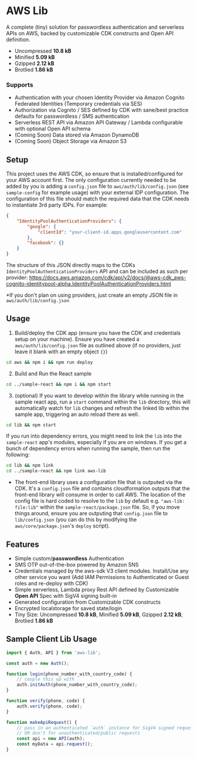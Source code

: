 # AWS Lib

A complete (tiny) solution for passwordless authentication and serverless APIs on AWS, backed by customizable CDK constructs and Open API definition.

* Uncompressed **10.8 kB**
* Minified **5.09 kB**
* Gzipped **2.12 kB**
* Brotlied **1.86 kB**

### Supports

 - Authentication with your chosen Identity Provider via Amazon Cognito Federated Identities (Temporary credentials via SES)
 - Authorization via Cognito / SES defined by CDK with sane/best practice defaults for passwordless / SMS authentication
 - Serverless REST API via Amazon API Gateway / Lambda configurable with optional Open API schema
 - (Coming Soon) Data stored via Amazon DynamoDB
 - (Coming Soon) Object Storage via Amazon S3

## Setup
This project uses the AWS CDK, so ensure that is installed/configured for your AWS account first. The only configuration currently needed to be added by you is adding a `config.json` file to `aws/auth/lib/config.json` (see `sample-config` for example usage) with your external IDP configuration. The configuration of this file should match the required data that the CDK needs to instantiate 3rd party IDPs. For example:

```json
{
    "IdentityPoolAuthenticationProviders": {
        "google": {
            "clientId": "your-client-id.apps.googleusercontent.com"
        },
        "facebook": {}
    }
}

```

The structure of this JSON directly maps to the CDKs `IdentityPoolAuthenticationProviders` API and can be included as such per provider:
https://docs.aws.amazon.com/cdk/api/v2/docs/@aws-cdk_aws-cognito-identitypool-alpha.IdentityPoolAuthenticationProviders.html

*If you don't plan on using providers, just create an empty JSON file in `aws/auth/lib/config.json`

## Usage

1. Build/deploy the CDK app (ensure you have the CDK and credentials setup on your machine). Ensure you have created a `aws/auth/lib/config.json` file as outlined above (if no providers, just leave it blank with an empty object `{}`)

```bash
cd aws && npm i && npm run deploy
```

2. Build and Run the React sample
```bash
cd ../sample-react && npm i && npm start
```

3. (optional) If you want to develop within the library while running in the sample react app, run a `start` command within the `lib` directory, this will automatically watch for `lib` changes and refresh the linked lib within the sample app, triggering an auto reload there as well.

```bash
cd lib && npm start
```

If you run into dependency errors, you might need to link the `lib` into the `sample-react` app's modules, especially if you are on windows. If you get a bunch of dependency errors when running the sample, then run the following:

```bash
cd lib && npm link
cd ../sample-react && npm link aws-lib
```

* The front-end library uses a configuration file that is outputed via the CDK. It's a `config.json` file and contains cloudformation outputs that the front-end library will consume in order to call AWS. The location of the config file is hard coded to resolve to the `lib` by default e.g. `"aws-lib: file:lib"` within the `sample-react/package.json` file. So, if you move things around, ensure you are outputing that `config.json` file to `lib/config.json` (you can do this by modifying the `aws/core/package.json`'s `deploy` script).

## Features

* Simple custom/**passwordless** Authentication
* SMS OTP out-of-the-box powered by Amazon SNS
* Credentials managed by the aws-sdk V3 client modules. Install/Use any other service you want (Add IAM Permissions to Authenticated or Guest roles and re-deploy with CDK)
* Simple serverless, Lambda proxy Rest API defined by Customizable **Open API** Spec with SigV4 signing built-in
* Generated configuration from Customizable CDK constructs
* Encrypted localstorage for saved state/login
* Tiny Size: Uncompressed **10.8 kB**, Minified **5.09 kB**, Gzipped **2.12 kB**, Brotlied **1.86 kB**

## Sample Client Lib Usage

```javascript
import { Auth, API } from 'aws-lib';

const auth = new Auth();

function login(phone_number_with_country_code) {
    // couple this up with 
    auth.initAuth(phone_number_with_country_code);
}

function verify(phone, code) {
    auth.verify(phone, code);
}

function makeApiRequest() {
    // pass in an authenticated `auth` instance for SigV4 signed requests
    // OR don't for unauthenticated/public requests
    const api = new API(auth);
    const myData = api.request();
}

```